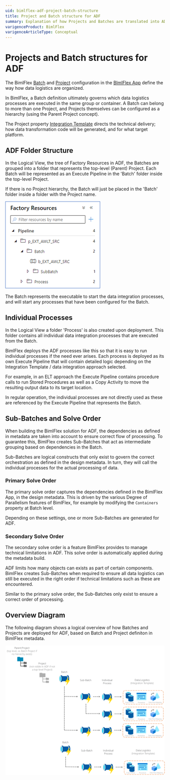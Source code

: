 ```yaml
---
uid: bimlflex-adf-project-batch-structure
title: Project and Batch structure for ADF
summary: Explanation of how Projects and Batches are translated into ADF folder structures and containers
varigenceProduct: BimlFlex
varigenceArticleType: Conceptual
---
```

# Projects and Batch structures for ADF

The BimlFlex [Batch](xref:bimlflex-app-reference-documentation-Batches) and [Project](xref:bimlflex-app-reference-documentation-Projects) configuration in the [BImlFlex App](xref:metadata-editors-overview) define the way how data logistics are organized.

In BimlFlex, a Batch definition ultimately governs which data logistics processes are executed in the same group or container. A Batch can belong to more than one Project, and Projects themselves can be configured as a hierarchy (using the Parent Project concept).

The Project property [Integration Template](xref:bimlflex-concepts-integration-template) directs the technical delivery; how data transformation code will be generated, and for what target platform.

## ADF Folder Structure

In the Logical View, the tree of Factory Resources in ADF, the Batches are grouped into a folder that represents the top-level (Parent) Project. Each Batch will be represented as an Execute Pipeline in the 'Batch' folder inside the top-level Project.

If there is no Project hierarchy, the Batch will just be placed in the 'Batch' folder inside a folder with the Project name.

![Example Folder Structure in ADF Factory Resources](images/ADF-logical-view.png "Example Folder Structure in ADF Factory Resources")

The Batch represents the executable to start the data integration processes, and will start any processes that have been configured for the Batch.

## Individual Processes

In the Logical View a folder 'Process' is also created upon deployment. This folder contains all individual data integration processes that are executed from the Batch.

BimlFlex deploys the ADF processes like this so that it is easy to run individual processes if the need ever arises. Each process is deployed as its own Execute Pipeline that will contain detailed logic depending on the Integration Template / data integration approach selected. 

For example, in an ELT approach the Execute Pipeline contains procedure calls to run Stored Procedures as well as a Copy Activity to move the resulting output data to its target location.

In regular operation, the individual processes are not directly used as these are referenced by the Execute Pipeline that represents the Batch.

## Sub-Batches and Solve Order

When building the BimlFlex solution for ADF, the dependencies as defined in metadata are taken into account to ensure correct flow of processing. To guarantee this, BimlFlex creates Sub-Batches that act as intermediate grouping based on dependencies in the Batch.

Sub-Batches are logical constructs that only exist to govern the correct orchestration as defined in the design metadata. In turn, they will call the individual processes for the actual processing of data.

### Primary Solve Order

The primary solve order captures the dependencies defined in the BimlFlex App, in the design metadata. This is driven by the various Degree of Parallelism features of BimlFlex, for example by modifying the `Containers` property at Batch level.

Depending on these settings, one or more Sub-Batches are generated for ADF.

### Secondary Solve Order

The secondary solve order is a feature BimlFlex provides to manage technical limitations in ADF. This solve order is automatically applied during the metadata build.

ADF limits how many objects can exists as part of certain components. BimlFlex creates Sub-Batches when required to ensure all data logistics can still be executed in the right order if technical limitations such as these are encountered.

Similar to the primary solve order, the Sub-Batches only exist to ensure a correct order of processing.

## Overview Diagram

The following diagram shows a logical overview of how Batches and Projects are deployed for ADF, based on Batch and Project definiton in BimlFlex metadata.

![ADF Logical View diagram](images/ADF-logical-view-diagram-example.png "ADF Logical View diagram" )
